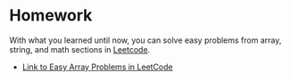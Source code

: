# Homework
With what you learned until now, you can solve easy problems from array, string, and math sections in [Leetcode](https://leetcode.com/).
- [Link to Easy Array Problems in LeetCode](https://leetcode.com/problemset/algorithms/?difficulty=EASY&page=1&topicSlugs=array)
